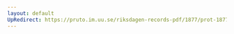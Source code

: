 ```yaml
---
layout: default
UpRedirect: https://pruto.im.uu.se/riksdagen-records-pdf/1877/prot-1877--ak--047/prot-1877--ak--047_005.pdf
---
```


